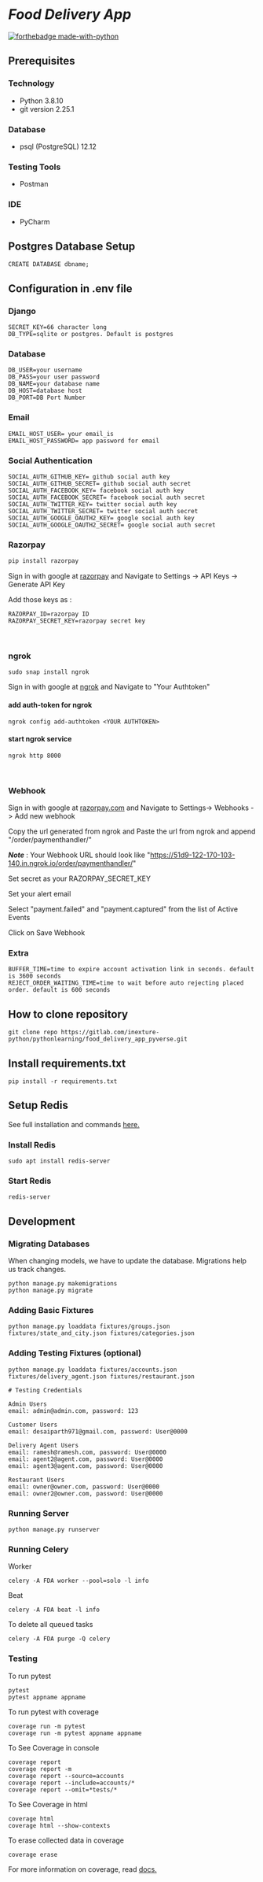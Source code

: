 
<h1><i> Food Delivery App</i></h1>

[![forthebadge made-with-python](http://ForTheBadge.com/images/badges/made-with-python.svg)](https://www.python.org/)

## Prerequisites 
### Technology 
* Python 3.8.10 
* git version 2.25.1
### Database 
* psql (PostgreSQL) 12.12

### Testing Tools 
* Postman 

### IDE 
* PyCharm

## Postgres Database Setup
```console
CREATE DATABASE dbname;
```
## Configuration in .env file
### Django
```console
SECRET_KEY=66 character long
DB_TYPE=sqlite or postgres. Default is postgres
```
### Database
```console
DB_USER=your username
DB_PASS=your user password
DB_NAME=your database name 
DB_HOST=database host 
DB_PORT=DB Port Number
```

### Email
```console 
EMAIL_HOST_USER= your email_is
EMAIL_HOST_PASSWORD= app password for email
```

### Social Authentication
```console 
SOCIAL_AUTH_GITHUB_KEY= github social auth key
SOCIAL_AUTH_GITHUB_SECRET= github social auth secret
SOCIAL_AUTH_FACEBOOK_KEY= facebook social auth key
SOCIAL_AUTH_FACEBOOK_SECRET= facebook social auth secret
SOCIAL_AUTH_TWITTER_KEY= twitter social auth key
SOCIAL_AUTH_TWITTER_SECRET= twitter social auth secret
SOCIAL_AUTH_GOOGLE_OAUTH2_KEY= google social auth key
SOCIAL_AUTH_GOOGLE_OAUTH2_SECRET= google social auth secret
```


### Razorpay
```python
pip install razorpay
```
Sign in with google at [razorpay]("https://razorpay.com/") and Navigate to Settings -> API Keys -> Generate API Key


Add those keys as :
```console
RAZORPAY_ID=razorpay ID
RAZORPAY_SECRET_KEY=razorpay secret key
```
<br>

### ngrok
```console
sudo snap install ngrok
```

Sign in with google at [ngrok](https://ngrok.com/) and Navigate to "Your Authtoken"



#### add auth-token for ngrok
```console
ngrok config add-authtoken <YOUR AUTHTOKEN>
```

#### start ngrok service
```console
ngrok http 8000
```
<br>

### Webhook
Sign in with google at [razorpay.com]("https://razorpay.com/") and Navigate to Settings-> Webhooks -> Add new webhook

Copy the url generated from ngrok and Paste the url from ngrok and append "/order/paymenthandler/"

**_Note_** : Your Webhook URL should look like "https://51d9-122-170-103-140.in.ngrok.io/order/paymenthandler/"

Set secret as your RAZORPAY_SECRET_KEY

Set your alert email

Select  "payment.failed" and "payment.captured" from the list of Active Events

Click on Save Webhook


### Extra
```console
BUFFER_TIME=time to expire account activation link in seconds. default is 3600 seconds
REJECT_ORDER_WAITING_TIME=time to wait before auto rejecting placed order. default is 600 seconds
```


## How to clone repository
```console
git clone repo https://gitlab.com/inexture-python/pythonlearning/food_delivery_app_pyverse.git 
```


## Install requirements.txt
```console
pip install -r requirements.txt
```


## Setup Redis
See full installation and commands [here.](https://www.digitalocean.com/community/tutorials/how-to-install-and-secure-redis-on-ubuntu-20-04)
### Install Redis
```console
sudo apt install redis-server
```

### Start Redis
```console
redis-server
```

## Development

### Migrating Databases

When changing models, we have to update the database. Migrations help us track changes.

```console
python manage.py makemigrations
python manage.py migrate
```

### Adding Basic Fixtures
```console
python manage.py loaddata fixtures/groups.json fixtures/state_and_city.json fixtures/categories.json
```

### Adding Testing Fixtures (optional)
```console
python manage.py loaddata fixtures/accounts.json fixtures/delivery_agent.json fixtures/restaurant.json
```
```info 
# Testing Credentials

Admin Users
email: admin@admin.com, password: 123

Customer Users
email: desaiparth971@gmail.com, password: User@0000

Delivery Agent Users
email: ramesh@ramesh.com, password: User@0000
email: agent2@agent.com, password: User@0000
email: agent3@agent.com, password: User@0000

Restaurant Users 
email: owner@owner.com, password: User@0000
email: owner2@owner.com, password: User@0000
```

### Running Server

```console
python manage.py runserver
```

### Running Celery

Worker
```console
celery -A FDA worker --pool=solo -l info
```


Beat
```console
celery -A FDA beat -l info
```
To delete all queued tasks
```console
celery -A FDA purge -Q celery
```


### Testing

To run pytest
```console
pytest
pytest appname appname
```

To run pytest with coverage
```console
coverage run -m pytest
coverage run -m pytest appname appname

```

To See Coverage in console
```console 
coverage report
coverage report -m 
coverage report --source=accounts
coverage report --include=accounts/*
coverage report --omit=*tests/*
```

To See Coverage in html
```console 
coverage html
coverage html --show-contexts
```

To erase collected data in coverage
```console
coverage erase
```

For more information on coverage, read [docs.](https://docs.google.com/document/d/1VKy5pcAuHgOQtu_ITHmLZN_WZleEyDb-IPaYJLb2tpM/edit?usp=sharing)
